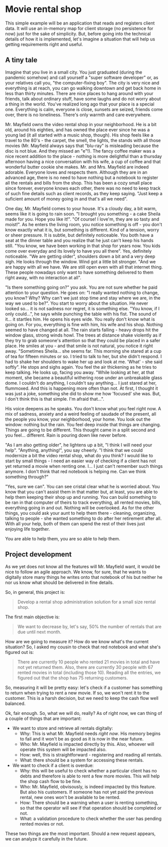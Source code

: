 # Movie rental shop

This simple example will be an application that reads and registers client
data. It will use an in-memory map for client storage (no persistence for now)
just for the sake of simplicity. But, before going into the technical details
of how it is implemented, let's imagine a situation that will help us getting
requirements right and useful.

## A tiny tale

Imagine that you live in a small city. You just graduated (during the pandemic
somehow) and call yourself a "super software developer" or, as your relatives
call you, "the computer-fixing boy". The city is very nice and everything is at
reach, you can go walking downtown and get back home in less than thirty
minutes. There are nice places to hang around with your friends, talk about
ordinary stuff, have some laughs and do not worry about a thing in the world.
You've realized long ago that your place is a special one. Everything is calm,
everyone is close, sunsets are seized, friends come over, there is no
loneliness. There's only warmth and care everywhere.

Mr. Mayfield owns the video rental shop in your neighborhood. He is a bit old,
around his eighties, and has owned the place ever since he was a young lad (it
all started with a music shop, though). His shop feels like a travel to the
80's - the carpet, the smell, the lights, the stands with all those movies (Mr.
Mayfield always says that "blu-ray" is misleading because the disc is not blue.
And they missed an "e"!). The fancy coffee maker was a nice recent addition to
the place - nothing is more delightful than a thursday afternoon having a nice
conversation with his wife, a cup of coffee and that wonderful butter cookie
she makes. Mr. and Mrs. Mayfield are indeed adorable. Everyone loves and
respects them. Although they are in an advanced age, there is no need to have
nothing but a notebook to register all the rentals and bills from the shop.
This has been a cozy small place since forever, everyone knows each other,
there was no need to keep track of such fine details such as client records, as
they keep saying. "Just keep a suficient amount of money going in and that's
all we need".

One day, Mr. Mayfield comes to your house. It's a cloudy day, a bit warm, seems
like it is going to rain soon. "I brought you something - a cake Sheila made
for you. Hope you like it!". "Of course! I love'm, they are so tasty and
moist!". As he enters the living room, you notice something is off - you don't
know exactly what it is, but something is different. Kind of a tension, worry
or sheer pressure. It is subtle, but definitely noticeable. You both have a
seat at the dinner table and you realize that he just can't keep his hands
still. "You know, we have been working in that shop for years now. You kids
come over everyday and its lovely to have you all there". Yes, definitely
noticeable. "We are getting older", shoulders down a bit and a very deep sigh.
He looks through the window. Wind got a little bit stronger. "And we are happy
with all we have. We are still open even with all that internet thing. These
people nowadays only want to have something delivered to them right away, with
no interaction at all".

"Is there something going on?" you ask. You are not sure whether he paid
attention to your question. He goes on: "I really wanted nothing to change, you
know? Why? Why can't we just stop time and stay where we are, in the way we
used to be?". You start to worry about the situation. He never looked so... it
is not sadness nor regret, it is something else. "You know, if I only
could...", he says while punching the table with his fist. The sound of it...
it startles him. He opens his eyes wide. You really don't know what is going
on. For you, everything is fine with him, his wife and his shop. Nothing seemed
to have changed at all. The rain starts falling - heavy drops hit the window
glass, strong winds howl. The trees at distance shake violently as if they try
to grab someone's attention so that they could be placed in a safer place. He
smiles at you - and that smile is not natural, you notice it right away.
"Sometimes Sheila... she seems far. This morning she stared at a cup of tea for
fifteen minutes or so. I tried to talk to her, but she didn't respond. I had to
shake her shoulders to wake her up and look at me. 'What' - she said softly".
He stops and sighs again. You feel the air thickening as he tries to keep
talking. He looks up, facing you away. "While looking at her, at that moment,
she became a beautiful withering rose under an unbreakable glass dome. I
couldn't do anything, I couldn't say anything... I just stared at her,
flummoxed. And this is happening more often than not. At first, I thought it
was just a joke, something she did to show me how 'focused' she was. But, I
don't think this is that simple. I'm afraid that...".

His voice deepens as he speaks. You don't know what you feel right now. A mix
of sadness, anxiety and a weird feeling of saudade of the present, all the
people you know, your neighborhood, your home. You look out the window: nothing
but the rain. You feel deep inside that things are changing. Things are going
to be different. This thought came in a split second and you feel... different.
Rain is pouring down like never before.

"As I am also getting older", he lightens up a bit, "I think I will need your
help". "Anything, anything!", you say cheerly. "I think that we could modernize
a bit the video rental shop, what do you think? I would like to start by small
things - I need an easier way of checking if a client has not yet returned a
movie when renting one. I... I just can't remember such things anymore. I don't
think that red notebook is helping me. Can we think something through?"

"Yes, sure we can". You can see cristal clear what he is worried about. You
know that you can't assist them in that matter but, at least, you are able to
help them keeping their shop up and running. You can build something to be ran
in that computer of theirs to track everything, all rented movies, bills,
everything going in and out. Nothing will be overlooked. As for the other
things, you could ask your aunt to help them there - cleaning, organizing,
talking to people - she wanted something to do after her retirement after all.
With all your help, both of them can spend the rest of their lives just
enjoying life together.

You are able to help them, you are so able to help them.

## Project development

As we yet does not know all the features will Mr. Mayfield want, it would be
nice to follow an agile approach. We know, for sure, that he wants to digitally
store many things he writes onto that notebook of his but neither he nor us
know what should be delivered in fine details.

So, in general, this project is:

> Develop a rental shop administration solution for a small size rental shop.

The first main objective is:

> We want to decrease by, let's say, 50% the number of rentals that are due
until next month.

How are we going to measure it? How do we know what's the current situation?
So, I asked my cousin to check that red notebook and what she's figured out is:

> There are currently 10 people who rented 21 movies in total and have not yet
returned them. Also, there are currently 30 people with 67 rented movies in
total (including those 10). Reading all the entries, we figured out that the
shop has 75 returning customers.

So, measuring it will be pretty easy: let's check if a customer has something
to return when trying to rent a new movie. If so, we won't rent it to the
customer. This is a harsh decision, but we need to keep the cash flow well
balanced.

Ok, fair enough. So, what we will do, really? As of right now, we can thing of
a couple of things that are important:

- We want to store and retrieve all rentals digitally:
  - Why: This is what Mr. Mayfield needs *right now*. His memory begins to fail
    and it won't be as good as it is now in the near future.
  - Who: Mr. Mayfield is impacted directly by this. Also, whoever will operate
    this system will be impacted also.
  - How: well, this is straightforward - registering and reading all rentals.
  - What: there should be a system for accessing these rentals.
- We want to check if a client is overdue:
  - Why: this will be useful to check whether a particular client has no debts
   and therefore is able to rent a few more movies. This will help the shop cash
   flow to be fine.
  - Who: Mr. Mayfield, obvisously, is indeed impacted by this feature. But also
    his customers. If someone has not yet paid the previous rental, new ones
    won't be available to be rented.
  - How: There should be a warning when a user is renting something, so that the
    operator will see if that operation should be completed or not.
  - What: a validation procedure to check whether the user has pending rented
    movies or not.

These two things are the most important. Should a new request appears, we can
analyze it carefully in the future.
